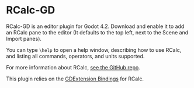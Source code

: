 # RCalc-GD

RCalc-GD is an editor plugin for Godot 4.2. Download and enable it to add an RCalc pane to the editor (It defaults to the top left, next to the Scene and Import panes).

You can type `\help` to open a help window, describing how to use RCalc, and listing all commands, operators, and units supported.

For more information about RCalc, [see the GitHub repo](https://github.com/gelvinp/rcalc).

This plugin relies on the [GDExtension Bindings](https://github.com/gelvinp/rcalc-gdextension) for RCalc. 
